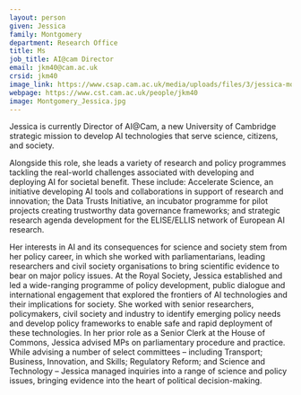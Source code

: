 ```yaml
---
layout: person
given: Jessica
family: Montgomery
department: Research Office
title: Ms
job_title: AI@cam Director
email: jkm40@cam.ac.uk
crsid: jkm40
image_link: https://www.csap.cam.ac.uk/media/uploads/files/3/jessica-montgomery.jpg
webpage: https://www.cst.cam.ac.uk/people/jkm40
image: Montgomery_Jessica.jpg
---
```


Jessica is currently Director of AI@Cam, a new University of Cambridge strategic mission to develop AI technologies that serve science, citizens, and society.

Alongside this role, she leads a variety of research and policy programmes tackling the real-world challenges associated with developing and deploying AI for societal benefit. These include: Accelerate Science, an initiative developing AI tools and collaborations in support of research and innovation; the Data Trusts Initiative, an incubator programme for pilot projects creating trustworthy data governance frameworks; and strategic research agenda development for the ELISE/ELLIS network of European AI research.

Her interests in AI and its consequences for science and society stem from her policy career, in which she worked with parliamentarians, leading researchers and civil society organisations to bring scientific evidence to bear on major policy issues. At the Royal Society, Jessica established and led a wide-ranging programme of policy development, public dialogue and international engagement that explored the frontiers of AI technologies and their implications for society. She worked with senior researchers, policymakers, civil society and industry to identify emerging policy needs and develop policy frameworks to enable safe and rapid deployment of these technologies. In her prior role as a Senior Clerk at the House of Commons, Jessica advised MPs on parliamentary procedure and practice. While advising a number of select committees – including Transport; Business, Innovation, and Skills; Regulatory Reform; and Science and Technology – Jessica managed inquiries into a range of science and policy issues, bringing evidence into the heart of political decision-making.